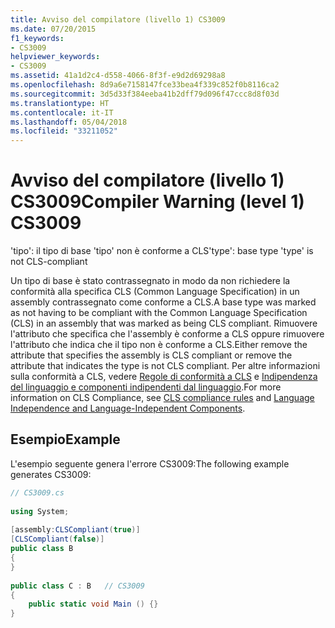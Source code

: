 ```yaml
---
title: Avviso del compilatore (livello 1) CS3009
ms.date: 07/20/2015
f1_keywords:
- CS3009
helpviewer_keywords:
- CS3009
ms.assetid: 41a1d2c4-d558-4066-8f3f-e9d2d69298a8
ms.openlocfilehash: 8d9a6e7158147fce33bea4f339c852f0b8116ca2
ms.sourcegitcommit: 3d5d33f384eeba41b2dff79d096f47ccc8d8f03d
ms.translationtype: HT
ms.contentlocale: it-IT
ms.lasthandoff: 05/04/2018
ms.locfileid: "33211052"
---
```

# <a name="compiler-warning-level-1-cs3009"></a><span data-ttu-id="a5fd5-102">Avviso del compilatore (livello 1) CS3009</span><span class="sxs-lookup"><span data-stu-id="a5fd5-102">Compiler Warning (level 1) CS3009</span></span>
<span data-ttu-id="a5fd5-103">'tipo': il tipo di base 'tipo' non è conforme a CLS</span><span class="sxs-lookup"><span data-stu-id="a5fd5-103">'type': base type 'type' is not CLS-compliant</span></span>  
  
 <span data-ttu-id="a5fd5-104">Un tipo di base è stato contrassegnato in modo da non richiedere la conformità alla specifica CLS (Common Language Specification) in un assembly contrassegnato come conforme a CLS.</span><span class="sxs-lookup"><span data-stu-id="a5fd5-104">A base type was marked as not having to be compliant with the Common Language Specification (CLS) in an assembly that was marked as being CLS compliant.</span></span> <span data-ttu-id="a5fd5-105">Rimuovere l'attributo che specifica che l'assembly è conforme a CLS oppure rimuovere l'attributo che indica che il tipo non è conforme a CLS.</span><span class="sxs-lookup"><span data-stu-id="a5fd5-105">Either remove the attribute that specifies the assembly is CLS compliant or remove the attribute that indicates the type is not CLS compliant.</span></span> <span data-ttu-id="a5fd5-106">Per altre informazioni sulla conformità a CLS, vedere [Regole di conformità a CLS](../../../standard/language-independence-and-language-independent-components.md#cls-compliance-rules) e [Indipendenza del linguaggio e componenti indipendenti dal linguaggio](../../../standard/language-independence.md).</span><span class="sxs-lookup"><span data-stu-id="a5fd5-106">For more information on CLS Compliance, see [CLS compliance rules](../../../standard/language-independence-and-language-independent-components.md#cls-compliance-rules) and [Language Independence and Language-Independent Components](../../../standard/language-independence.md).</span></span>  
  
## <a name="example"></a><span data-ttu-id="a5fd5-107">Esempio</span><span class="sxs-lookup"><span data-stu-id="a5fd5-107">Example</span></span>  
 <span data-ttu-id="a5fd5-108">L'esempio seguente genera l'errore CS3009:</span><span class="sxs-lookup"><span data-stu-id="a5fd5-108">The following example generates CS3009:</span></span>  
  
```csharp  
// CS3009.cs  
  
using System;  
  
[assembly:CLSCompliant(true)]  
[CLSCompliant(false)]  
public class B  
{  
}  
  
public class C : B   // CS3009  
{  
    public static void Main () {}  
}  
```
